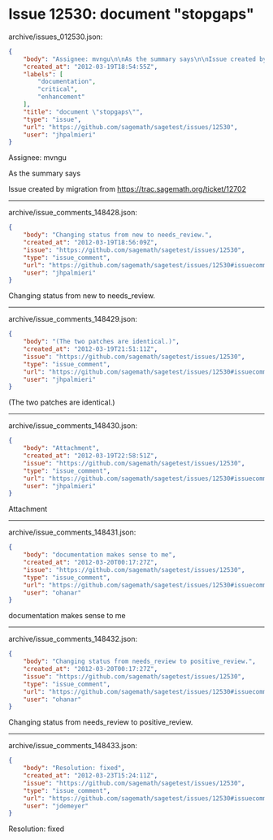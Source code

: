 # Issue 12530: document "stopgaps"

archive/issues_012530.json:
```json
{
    "body": "Assignee: mvngu\n\nAs the summary says\n\nIssue created by migration from https://trac.sagemath.org/ticket/12702\n\n",
    "created_at": "2012-03-19T18:54:55Z",
    "labels": [
        "documentation",
        "critical",
        "enhancement"
    ],
    "title": "document \"stopgaps\"",
    "type": "issue",
    "url": "https://github.com/sagemath/sagetest/issues/12530",
    "user": "jhpalmieri"
}
```
Assignee: mvngu

As the summary says

Issue created by migration from https://trac.sagemath.org/ticket/12702





---

archive/issue_comments_148428.json:
```json
{
    "body": "Changing status from new to needs_review.",
    "created_at": "2012-03-19T18:56:09Z",
    "issue": "https://github.com/sagemath/sagetest/issues/12530",
    "type": "issue_comment",
    "url": "https://github.com/sagemath/sagetest/issues/12530#issuecomment-148428",
    "user": "jhpalmieri"
}
```

Changing status from new to needs_review.



---

archive/issue_comments_148429.json:
```json
{
    "body": "(The two patches are identical.)",
    "created_at": "2012-03-19T21:51:11Z",
    "issue": "https://github.com/sagemath/sagetest/issues/12530",
    "type": "issue_comment",
    "url": "https://github.com/sagemath/sagetest/issues/12530#issuecomment-148429",
    "user": "jhpalmieri"
}
```

(The two patches are identical.)



---

archive/issue_comments_148430.json:
```json
{
    "body": "Attachment",
    "created_at": "2012-03-19T22:58:51Z",
    "issue": "https://github.com/sagemath/sagetest/issues/12530",
    "type": "issue_comment",
    "url": "https://github.com/sagemath/sagetest/issues/12530#issuecomment-148430",
    "user": "jhpalmieri"
}
```

Attachment



---

archive/issue_comments_148431.json:
```json
{
    "body": "documentation makes sense to me",
    "created_at": "2012-03-20T00:17:27Z",
    "issue": "https://github.com/sagemath/sagetest/issues/12530",
    "type": "issue_comment",
    "url": "https://github.com/sagemath/sagetest/issues/12530#issuecomment-148431",
    "user": "ohanar"
}
```

documentation makes sense to me



---

archive/issue_comments_148432.json:
```json
{
    "body": "Changing status from needs_review to positive_review.",
    "created_at": "2012-03-20T00:17:27Z",
    "issue": "https://github.com/sagemath/sagetest/issues/12530",
    "type": "issue_comment",
    "url": "https://github.com/sagemath/sagetest/issues/12530#issuecomment-148432",
    "user": "ohanar"
}
```

Changing status from needs_review to positive_review.



---

archive/issue_comments_148433.json:
```json
{
    "body": "Resolution: fixed",
    "created_at": "2012-03-23T15:24:11Z",
    "issue": "https://github.com/sagemath/sagetest/issues/12530",
    "type": "issue_comment",
    "url": "https://github.com/sagemath/sagetest/issues/12530#issuecomment-148433",
    "user": "jdemeyer"
}
```

Resolution: fixed
